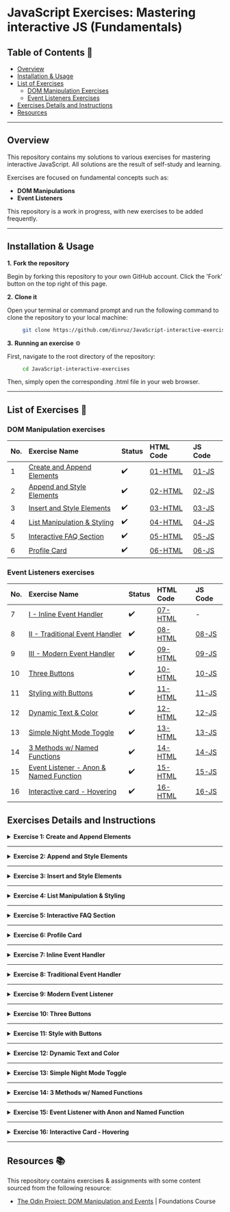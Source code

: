 # JavaScript Exercises: Mastering interactive JS (Fundamentals)

## Table of Contents 📖

- [Overview](#overview)
- [Installation & Usage](#installation--usage)
- [List of Exercises](#list-of-exercises-)
  - [DOM Manipulation Exercises](#dom-manipulation-exercises)
  - [Event Listeners Exercises](#event-listeners-exercises)
- [Exercises Details and Instructions](#exercises-details-and-instructions)
- [Resources](#resources-)

---

## Overview 

This repository contains my solutions to various exercises for mastering interactive JavaScript. All solutions are the result of self-study and learning.

Exercises are focused on fundamental concepts such as:
*  **DOM Manipulations** 
*  **Event Listeners**

This repository is a work in progress, with new exercises to be added frequently.


---

## Installation & Usage 

**1.**  **Fork the repository** 

Begin by forking this repository to your own GitHub account. 
Click the 'Fork' button on the top right of this page.

**2.**  **Clone it**

Open your terminal or command prompt and run the following command to clone the repository to your local machine:

```bash
     git clone https://github.com/dinruz/JavaScript-interactive-exercises.git
```

**3.** **Running an exercise** ⚙️

First, navigate to the root directory of the repository:

```bash
     cd JavaScript-interactive-exercises
```

Then, simply open the corresponding .html file in your web browser. 

---

## List of Exercises 🧩

### DOM Manipulation exercises 


| No. | Exercise Name          | Status      | HTML Code      | JS Code |
| :-- | :--------------------- | :---------- | :------------------ |:------------|
| 1   | [Create and Append Elements](#ex-1)|   ✔️   | [01-HTML](/dom-manipulation/01-create-and-append-elements.html) | [01-JS](/dom-manipulation/01-create-and-append-elements.js) |  
| 2   | [Append and Style Elements](#ex-2)|   ✔️   |[02-HTML](/dom-manipulation/02-append-and-style.html) |[02-JS](/dom-manipulation/02-append-and-style.js) |  |
| 3   | [Insert and Style Elements](#ex-3)|   ✔️   | [03-HTML](/dom-manipulation/03-insert-and-style.html)|[03-JS](/dom-manipulation/03-insert-and-style.js) |  
| 4   | [List Manipulation & Styling](#ex-4)|   ✔️   | [04-HTML](/dom-manipulation/04-list-manipulation-style.html)|[04-JS](/dom-manipulation/04-list-manipulation-style.js) |  
| 5   | [Interactive FAQ Section](#ex-5)|   ✔️   | [05-HTML](/dom-manipulation/05-faq-section.html)|[05-JS](/dom-manipulation/05-faq-section.js) |  
| 6   | [Profile Card](#ex-6)|   ✔️   | [06-HTML](/dom-manipulation/06-profile-card.html)|[06-JS](/dom-manipulation/06-profile-card.js) |  


### Event Listeners exercises 


| No. | Exercise Name          | Status      | HTML Code      | JS Code |
| :-- | :--------------------- | :---------- | :------------------ |:------------|
| 7   | [I - Inline Event Handler](#ex-7)|   ✔️   | [07-HTML](/event-listeners/07-inline-handler.html) | - |  
| 8  | [II - Traditional Event Handler](#ex-8)|   ✔️   | [08-HTML](/event-listeners/08-traditional-handler.html) | [08-JS](/event-listeners/08-traditional-handler.js)|  
| 9 | [III - Modern Event Handler](#ex-9)|   ✔️   | [09-HTML](/event-listeners/09-modern-handler.html) | [09-JS](/event-listeners/09-modern-handler.js)|  
| 10 | [Three Buttons](#ex-10)|   ✔️   | [10-HTML](/event-listeners/10-3-buttons.html) | [10-JS](/event-listeners/10-3-buttons.js)|  
| 11 | [Styling with Buttons](#ex-11)|   ✔️   | [11-HTML](/event-listeners/11-style-buttons.html) | [11-JS](/event-listeners/11-style-buttons.js)| 
 | 12 | [Dynamic Text & Color](#ex-12)|   ✔️   | [12-HTML](/event-listeners/12-dynamic-txt-color.html) | [12-JS](/event-listeners/12-dynamic-txt-color.js)| 
 | 13 | [Simple Night Mode Toggle](#ex-13)|   ✔️   | [13-HTML](/event-listeners/13-simple-night-mode.html) | [13-JS](/event-listeners/13-simple-night-mode.js)| 
 | 14 | [3 Methods w/ Named Functions](#ex-14)|   ✔️   | [14-HTML](/event-listeners/14-named-func.html) | [14-JS](/event-listeners/14-named-func.js)| 
 | 15 | [Event Listener - Anon & Named Function](#ex-15)|   ✔️  | [15-HTML](/event-listeners/15-events-anon-named.html) | [15-JS](/event-listeners/15-events-anon-named.js)| 
  | 16 | [Interactive card - Hovering](#ex-16)|   ✔️  | [16-HTML](/event-listeners/16-interactive-card.html) | [16-JS](/event-listeners/16-interactive-card.js)| 


##  Exercises Details and Instructions 

<details id="ex-1">
  <summary><strong>Exercise 1: Create and Append Elements</strong></summary>

Copy the example below:

```html
<!-- The DOM -->
<body>
  <h1>THE TITLE OF YOUR WEBPAGE</h1>
  <div id="container">
    <div class="content">This is the glorious text-content!</div>
  </div>
</body>
```

 To make it work, you’ll need to supply the rest of the HTML skeleton and either link your JavaScript file or put the JavaScript into a script tag on the page. Make sure everything is working before moving on!

Add the following elements to the container using ONLY JavaScript and the DOM methods shown above:

1. a `<p>` with red text that says “Hey I’m red!”
2. an `<h3>` with blue text that says “I’m a blue h3!”
3. a `<div>` with a black border and pink background color with the following elements inside of it:
 *  another `<h1>` that says “I’m in a div”
 *  a `<p>` that says “ME TOO!”


💡  **Hint:**  After creating the `<div>` with createElement, append the `<h1>` and `<p>` to it before adding it to the container.

🔗 **Source:** [The Odin Project: DOM Manipulation and Events](https://www.theodinproject.com/lessons/foundations-dom-manipulation-and-events) | Foundations Course

✔️ **Solution:** 
* [01 - HTML Code](./dom-manipulation/01-create-and-append-elements.html)
* [01 - JS Code](./dom-manipulation/01-create-and-append-elements.js)

</details>

---

<details id="ex-2">
  <summary><strong>Exercise 2: Append and Style Elements </strong></summary>

Copy the example below, supply the rest of the HTML skeleton and link your JavaScript file.

```html
<body>
  <h1>DOM Manipulation</h1>
  <div id="container">
    <div class="initial-content">This is the starting point.</div>
  </div>
</body>
```
**Tasks:**
  
  1. Get the `<div>` with the id "container".  

  2. Create a new `<p>` element with the text "This text is light green." and set its color to 'lightgreen'.

  3. Create a new `<h2>` element with the text "This is an orange heading." and set its color to 'orange'.

  4. Create a new `<div>` element. Give it a '2px solid black' border and a 'lightblue' background color.
  
  5. Inside this new `<div>` create:

  - a new `<h4>` element with the text "I'm the first element in the new div."

  - a new `<p>` element with the text "And I'm the second!"
  
  6. Append all the newly created elements to the "container" div in the correct order.

✔️ **Solution:** 
* [02 - HTML Code](./dom-manipulation/02-append-and-style.html)
* [02 - JS Code](./dom-manipulation/02-append-and-style.js)

    
</details>

---

<details id="ex-3">
  <summary><strong>Exercise 3: Insert and Style Elements </strong></summary>

Start with a basic HTML structure:

```html
<body>
  <h1>Insert & Style</h1>
  <div id="container">
    <p class="intro">This is a starting paragraph. Add new content before and after me!</p>
  </div>
</body>
```
**Tasks:**
  
  1. Get the '#container div'.

  2. Create a new `<span>` element. Give it a class of highlight and the text "IMPORTANT: ". Add this `<span>` at the very beginning of the #container div, before the existing `<p class="intro">` element.

  3. Create a new `<div>` element. Give it an ID of 'info-box' and a red border.

  4. Inside the new info-box div, create a new `<h2>` element with the text "New Section" and a class of 'section-title'.

  5. Inside the new 'info-box div', create a new `<ul>` element with two list items (`<li>`):

  * The first `<li>` should say "First item".

  * The second `<li>` should say "Second item".

  6. Append 'the info-box div' to the '#container div' after the existing `<p class="intro">` element.

  7. Create another new `<p>` element. Give it the text "This is the final paragraph." and an ID of 'final-paragraph'.

  8. Append the #final-paragraph to the `<body>` element.

💡 **Hint:** For inserting the `<span>` element before the `<p class="intro">`, you'll want to use the `insertBefore()` method. 

✔️ **Solution:** 
* [03 - HTML Code](./dom-manipulation/03-insert-and-style.html)
* [03 - JS Code](./dom-manipulation/03-insert-and-style.js)
</details>

---

<details id="ex-4">
  <summary><strong>Exercise 4: List Manipulation & Styling </strong></summary>

You will build on an existing HTML structure to dynamically add new list items, style them based on their position and insert new content before and after a specific element. 

```html
<body>
  <h1>Interactive Shopping List</h1>
  <div id="shopping-list-container">
    <h2>Items to Buy</h2>
    <ul id="item-list">
      <li class="item">Milk</li>
      <li class="item highlight">Bread</li>
      <li class="item">Eggs</li>
    </ul>
  </div>
</body>
```

**Tasks:**

1. Get the Elements:

    * Select the `<ul>` element with the ID item-list.

    * Select the `<li>` element that has the class highlight.

2. Add and Style a New Item:

    * Create a new `<li>` element with the text "Cheese".

    * Add a class named new-item to this new element.

    * Append this new list item to the end of the item-list.

3. Insert an Item at the Beginning:

    * Create another new `<li>` element with the text "Apples".

    * Insert this new `<li>` element at the beginning of the item-list.

4. Add a Section Header:

    * Create a new `<h3>` element with the text "Don't Forget!"

    * Insert this new `<h3>` element directly before the item-list `<ul>` element.

5. Remove a Class and Add a New Style:

    * Remove the highlight class from the `<li>` element that currently has it.

    * Instead of a class, use inline styling to set the background color of this element to 'pink'.

✔️ **Solution:** 
* [04 - HTML Code](./dom-manipulation/04-list-manipulation-style.html)
* [04 - JS Code](./dom-manipulation/04-list-manipulation-style.js)

</details>

---

<details id="ex-5">
  <summary><strong>Exercise 5: Interactive FAQ Section</strong></summary>

In this exercise, you will dynamically create and append new elements to build a simple Frequently Asked Questions (FAQ) section. 

You'll start with an empty HTML structure:

```html
<body>
  <div id="faq-container">
    </div>
</body>
```

**Tasks:**

**1.** Get the Container:

  * Get a reference to the `<div>` element with the ID 'faq-container'.

**2.** Create and Style the Main Heading:

  * Create an `<h2>` element.

  * Give it the text content "Frequently Asked Questions".

  * Add a class named 'faq-heading' to this element.

  * Append it to the 'faq-container'.

**3.** Create and Style the First Question:

  * Create an `<h3>` element with the text "What is DOM Manipulation?".

  * Add a class named 'question' to it.

  * Append this `<h3>` to the 'faq-container'.

**4.** Create and Style the First Answer:

  * Create a `<p>` element.

  * Give it the text content "DOM stands for Document Object Model. It is a programming interface for HTML and XML documents. It represents the page so that programs can change the document structure, style, and content."

  * Add a class named 'answer' to this `<p>` element.

  * Append it to the 'faq-container'.

**5.** Create and Style the Second Question and Answer:

  * Using the same methods as above, create another `<h3>` and `<p>` for a second question and answer.

  * The question should be: "Why is it important?".

  * The answer should be: "DOM manipulation allows web developers to create dynamic and interactive web pages without needing to reload the page. This is the foundation of modern web applications."

  * Append both elements to the 'faq-container' in the correct order.


✔️ **Solution:** 
* [05 - HTML Code](./dom-manipulation/04-list-manipulation-style.html)
* [05 - JS Code](./dom-manipulation/04-list-manipulation-style.js)

</details>

---

<details id="ex-6">
  <summary><strong>Exercise 6: Profile Card </strong></summary>

The goal is to create and style a complete profile card using all DOM manipulation skills.The task simulates loading user data, but instead of running on a click, the JavaScript executes as soon as the page loads. You'll begin with an empty `<body>` tag. You'll add all content using JavaScript.

```html
<body>
</body>
```

**Tasks:**

1. Get the Body Element:

    * Get a reference to the `<body>` tag.

2. Create the Profile Card:

    * Create a div element. Give it the id "profile-card". Append it to the `<body>`.

3. Create the Profile Picture:

    * Create an img element. Set its src attribute to "06-profile-card-avatar.png". Set its alt attribute to "Profile Picture". Give it the id "profile-pic". Append it to the "profile-card" div.

4. Create the Name and Status:

    * Create an h2 element. Set its textContent to "John Doe". Give it the id "profile-name". Append it to the "profile-card" div.

    * Create a p element. Set its textContent to "Online". Give it the id "profile-status". Append it to the "profile-card" div.

5. Add Classes and Styles:

    * Add the class "online-status" to the `<p>` element.

    * Set the backgroundColor of the `<p>` element to 'lightgreen' using an inline style.

6. Create the Button:

    *  Create a button element. Set its textContent to "Send Message". Give it the id "message-button". Append it to the "profile-card" div.

✔️ **Solution:** 
* [06 - HTML Code](./dom-manipulation/06-profile-card.html)
* [06 - JS Code](./dom-manipulation/06-profile-card.js)

</details>

---

<details id="ex-7">
  <summary><strong>Exercise 7: Inline Event Handler</strong></summary>

Create a button that displays a message directly from its HTML code.
Begin with a basic HTML file. You'll add the button directly into the `<body>` tag.

```html

<!DOCTYPE html>
<html lang="en">
<head>
    <meta charset="UTF-8">
    <title>Exercise 7: Method 1</title>
</head>
<body>

</body>
</html>
```

**Tasks**:

1. Add a `<button>` element inside the `<body>` tag. Add the text "Click Me!" inside the button tags.

2. Set its onclick attribute to alert ('Hello from Method 1!').

3. Save the file and open it in your browser to test it.

✔️ **Solution:** 
* [07 - HTML Code](./event-listeners/07-inline-handler.html)

</details>

---

<details id="ex-8">
<summary><strong>Exercise 8: Traditional Event Handler</strong></summary>

Connect your HTML and JavaScript files and use the onclick property to set the button's functionality. 

**Initial HTML code**:

```html
<!DOCTYPE html>
<html lang="en">
<head>
    <meta charset="UTF-8">
    <title>Exercise 8: Method II</title>
</head>
<body>
    <button id="btn">Click Me!</button>
</body>
</html>
```

**Tasks:**

1. In .js file, get a reference to the button element using `document.querySelector()`.

2. Set the onclick property of the button to a function that displays an alert with the message 'Hello from Method 2!'.

3. Save both files and test your button in the browser.

✔️ **Solution:** 
* [08 - HTML Code](./event-listeners/08-traditional-handler.html)
* [08 - JS Code](./event-listeners/08-traditional-handler.js)

</details>

---

<details id="ex-9">
<summary><strong>Exercise 9: Modern Event Listener</strong></summary>

Use the `addEventListener()` method, which is the most flexible and recommended approach.
Create .html and .js files, linked in the same way as in the previous exercise.

**Initial HTML code:**

```html
<!DOCTYPE html>
<html lang="en">
<head>
    <meta charset="UTF-8">
    <title>Exercise 9: Method III - 'addEventListener'</title>
</head>
<body>
    <button id="btn">Click Me!</button>
</body>
</html>
```

**Tasks:**

1. In .js file, get a reference to the button and use the `addEventListener()` method on the button.

2. Pass 'click' as the first argument.

3. Pass a function that displays an alert with the message 'Hello from Method 3!' as the second argument.

4. Save both files and test your button.

✔️ **Solution:** 
* [09 - HTML Code](./event-listeners/09-modern-handler.html)
* [09 - JS Code](./event-listeners/09-modern-handler.js)

</details>

---

<details id="ex-10">
<summary><strong>Exercise 10: Three Buttons</strong></summary>

 Create a single web page with three different buttons, each using a distinct method to handle a "click" event.

**Initial HTML code:**

```html
<!DOCTYPE html>
<html lang="en">
<head>
    <meta charset="UTF-8">
    <meta name="viewport" content="width=device-width, initial-scale=1.0">
    <title>Exercise 10: Mixed Event Handlers</title>
</head>
<body>
    <h1>Event Handler Showcase</h1>
    <button id="btn1" >Button 1</button>
    <button id="btn2">Button 2</button>
    <button id="btn3">Button 3</button>

    <p id="message-display">Messages will appear here!</p>
</body>
</html>
```

**Tasks:**

**1. Button 1 (Inline Event Handler):**

* Modify the HTML file to add an onclick attribute directly to 'btn1'.

* The value of this attribute should be a JavaScript command that updates the text of the `<p>` element (with the ID 'message-display') to "You clicked Button 1 using an inline handler!"

**2. Button 2 (Traditional Event Handler):**

* In your .js file, get a reference to 'btn2' using document.getElementById().

* Set its onclick property to a function that changes the text of the `<p>` element to "You clicked Button 2 using a traditional handler!"

**3. Button 3 (Modern Event Listener):**

* In your .js file, get a reference to btn3.

* Use the `addEventListener()` method on this button. The event type should be 'click', and the function should update the text of the `<p>` element to "You clicked Button 3 using a modern event listener!"

**Testing:** Save both files and open the HTML file in your browser. Verify that clicking each button updates the text of the message display as specified.

✔️ **Solution:** 
* [10 - HTML Code](./event-listeners/10-3-buttons.html)
* [10 - JS Code](./event-listeners/10-3-buttons.js)

</details>

---

<details id="ex-11">
<summary><strong>Exercise 11: Style with Buttons</strong></summary>

Create a single web page with three buttons. 
Each button will use a different JavaScript event handler method to change the background color of the same `<div>` element.

**Initial HTML code:**

```html
<!DOCTYPE html>
<html lang="en">
<head>
    <meta charset="UTF-8">
    <meta name="viewport" content="width=device-width, initial-scale=1.0">
    <title>The Three-Button Stylist</title>
    <style>
        #color-box {
            width: 200px;
            height: 200px;
            border: 2px solid black;
            margin-top: 20px;
        }
    </style>
</head>
<body>
    <h1>Change the Color</h1>
    <button id="btn1">Change to Red</button>
    <button id="btn2">Change to Blue</button>
    <button id="btn3">Change to Green</button>

    <div id="color-box"></div>

</body>
</html>
```

**Tasks:**

**1. Button 1** (Inline Event Handler):

* Directly in the HTML file, add an onclick attribute to btn1.

* The value of this attribute should be a JavaScript command that finds the div element with id="color-box" and sets its background color style to 'red'.

**2. Button 2** (Traditional Event Handler):

* In your .js file, get a reference to btn2 using `getElementById()`.

* Set its onclick property to a function that finds the #color-box element and changes its background color to 'blue'.

**3. Button 3** (Modern Event Listener):

* In .js file, get a reference to btn3.

* Use the `addEventListener()` method to listen for a 'click' event and run a function that sets the background color of #color-box to 'green'.

✔️ **Solution:** 
* [11 - HTML Code](./event-listeners/11-style-buttons.html)
* [11 - JS Code](./event-listeners/11-style-buttons.js)

</details>

---

<details id="ex-12">
<summary><strong>Exercise 12: Dynamic Text and Color</strong></summary>

Create a web page with a single button and a `<p>` element. When the button is clicked, it should change the text content of the `<p>` element and also change the text color to red.

**Initial HTML Code:**

```html
<!DOCTYPE html>
<html lang="en">
<head>
    <meta charset="UTF-8">
    <meta name="viewport" content="width=device-width, initial-scale=1.0">
    <title>Dynamic Content</title>
</head>
<body>
    <h1>Change Text & Color</h1>
    <button id="changeBtn">Change It</button>
    <p id="displayText">The text will change here.</p>
</body>
</html>
```

**Tasks:**

1.  Get a reference to both the button and the paragraph using `document.getElementById()`.

2. Add an Event Listener. 

* Inside the function, update the textContent of the `<p>` element to "You clicked the button!".

* Change Color: Still inside the same function, change the color of the `<p>` element's text to 'red' by directly modifying its style.color property.

✔️ **Solution:** 
* [12 - HTML Code](./event-listeners/12-.html)
* [12 - JS Code](./event-listeners/12-.js)

</details>

---

<details id="ex-13">
<summary><strong>Exercise 13: Simple Night Mode Toggle</strong></summary>

Create a night mode option for website by switching it with night mode button.

**Initial Codes:**

* **HTML Code**

```html
<!DOCTYPE html>
<html lang="en">
<head>
    <meta charset="UTF-8">
    <meta name="viewport" content="width=device-width, initial-scale=1.0">
    <title>Night Mode Toggle</title>
</head>
<body>
    <button id="modeBtn">Night Mode: TURN ON 🌙</button>
    <h1>Welcome to my page</h1>
    <p>This is a paragraph of text that will change color.</p>
</body>
</html>
```

* **CSS Code**
```css
body {
    background-color: white;
    color: black;
    font-family: Arial, sans-serif;
    transition: all 0.5s ease;
}

.night-mode {
    background-color: #121212;
    color: #f1f1f1;
}

#modeBtn {
    padding: 10px 20px;
    font-size: 16px;
    border: 1px solid #333;
    background-color: #f1f1f1;
    color: #333;
    cursor: pointer;
    transition: all 0.5s ease;
}

.night-mode #modeBtn {
    background-color: #f1f1f1;
    color: #333;
    border-color: #f1f1f1;
}
```
**Tasks:**

1. Get elements reference in JavaScript. Add Event Listener, add a 'click' event listener to the button.

2. Inside the event listener function, use `classList.toggle()` on document.body to add or remove the night-mode class.

3. (*Optional, but useful step*) 

Inside the same function, add logic to check if the night-mode class is active. If it is, change the button's text to "Night Mode: TURN OFF 🌞". If it's not, change it back to "Night Mode: TURN ON🌙".

✔️ **Solution:** 
* [13 - HTML Code](./event-listeners/13-simple-night-mode.html)
* [13 - CSS Code](./event-listeners/13-simple-night-mode.css)
* [13 - JS Code](./event-listeners/13-simple-night-mode.js)

</details>

---

<details id="ex-14">
<summary><strong>Exercise 14: 3 Methods w/ Named Functions</strong></summary>

This task aims to show three different methods (as exercised above) to run a named function when a button is clicked.

**Initial Code:**

```html
<!DOCTYPE html>
<html lang="en">
<head>
    <meta charset="UTF-8">
    <meta name="viewport" content="width=device-width, initial-scale=1.0">
    <title>Event Handlers</title>
</head>
<body>
    <h1>Three Methods with Named Functions</h1>

    <div>
        <button id="btn1">1. `onclick` attribute</button>
        <p id="message1">Method 1: The text will change.</p>
    </div>

    <hr>

    <div>
        <button id="btn2">2. `onclick` property</button>
        <p id="message2">Method 2: The text will change.</p>
    </div>

    <hr>

    <div>
        <button id="btn3">3. `addEventListener()`</button>
        <p id="message3">Method 3: The text will change.</p>
    </div>
</body>
</html>
```


**Tasks:**

In your .js file, create three named functions. Each function should change the text in its corresponding paragraph. Then, link each function to its button using one of the three methods.

**1. Method 1 (onclick attribute):** Write the function `handleMethod1()`. 

**2. Method 2 (onclick property):** Write the function `handleMethod2().` 

Get the btn2 button and assign the function to its onclick property.

**3. Method 3 (addEventListener):** Write the function `handleMethod3()`. 

Get the btn3 button and add a click event listener that runs this function.


✔️ **Solution:** 
* [14 - HTML Code](./event-listeners/14-named-func.html)
* [14 - JS Code](./event-listeners/14-named-func.js)

</details>

---

<details id="ex-15">
<summary><strong>Exercise 15: Event Listener with Anon and Named Function </strong></summary>

This exercise will let you practice two key methods for writing event functions: using a named function and an anonymous function. We'll use two different events: click and dblclick (double-click).

**Initial Code:**

```html
<!DOCTYPE html>
<html lang="en">
<head>
    <meta charset="UTF-8">
    <meta name="viewport" content="width=device-width, initial-scale=1.0">
    <title>Event Listeners</title>
    <style>
        #infoBox {
            width: 300px;
            height: 150px;
            padding: 20px;
            margin: 50px auto;
            border: 2px solid #333;
            text-align: center;
            line-height: 1.5;
            cursor: pointer;
            background-color: #f1f1f1;
            transition: background-color 0.5s ease;
        }
    </style>
</head>
<body>
    <h1>Click or double-click!</h1>
    <div id="infoBox">
        <p>Click once to change the text.</p>
        <p>Click twice to change the background color.</p>
    </div>
</body>
</html>
```
**Tasks:**

In your .js file, create the functionality for the div element above.

**1. Named Function**

* Write a named function (e.g., changeText). Inside this function, change the text of the paragraph inside the infoBox to "The text has been changed!".

* Get a reference to the #infoBox.

* Add a click event listener that calls your named function.

**2. Anonymous Function** 

* On the #infoBox, add another event listener, but this time for the dblclick event.

* Instead of calling a named function, write an anonymous function directly inside the event listener.

* Inside this anonymous function, change the background-color of the infoBox element to "lightblue".

✔️ **Solution:** 
* [15 - HTML Code](./event-listeners/15-events-anon-named.html)
* [15 - JS Code](./event-listeners/15-events-anon-named.js)

</details>

---


<details id="ex-16">
<summary><strong>Exercise 16: Interactive Card - Hovering</strong></summary>

Create an interactive information "card" that reacts to two different events: 
* `mouseenter` (when the mouse enters the element's area) 
* `mouseleave` (when the mouse exits).

**Initial Code:**
```html
<!DOCTYPE html>
<html lang="en">
<head>
    <meta charset="UTF-8">
    <meta name="viewport" content="width=device-width, initial-scale=1.0">
    <title>Interactive Info Card</title>
    <style>
        body {
            font-family: Arial, sans-serif;
            display: flex;
            justify-content: center;
            align-items: center;
            height: 100vh;
            background-color: #e0e0e0;
            margin: 0;
        }
        #infoCard {
            width: 300px;
            height: 200px;
            background-color: #fff;
            border-radius: 10px;
            box-shadow: 0 4px 8px rgba(0, 0, 0, 0.2);
            display: flex;
            flex-direction: column;
            justify-content: center;
            align-items: center;
            text-align: center;
            transition: all 0.3s ease-in-out;
            border: 2px solid transparent;
            padding: 20px;
        }
        #infoCard h2 {
            margin-top: 0;
            color: #333;
        }
        #infoCard p {
            color: #666;
            transition: opacity 0.3s ease-in-out;
            opacity: 0;
            font-size: 0.9em;
        }
    </style>
</head>
<body>
    <div id="infoCard">
        <h2>Hover me!</h2>
        <p>Here are some extra details that will appear.</p>
    </div>
</body>
</html>
```

**Tasks**

 **Step 1: Setup**

* Create a new JavaScript file. Link it to your HTML file. 
* In your JS file, get a reference to the #infoCard element.

 **Step 2: `mouseenter` Functionality**

 * Write a named function called 'showInfo'. Inside this function, get the `<p>` tag within the card and set its opacity style to 1.

* Also, within the same function, change the border color of the #infoCard element to '2px solid #007bff'.

* Add a mouseenter event listener to the #infoCard element that calls your showInfo function.

**Step 3: `mouseleave` Functionality**

* On the #infoCard element, add a second event listener, this time for the mouseleave event.
For this event, use an anonymous function directly inside the event listener.

* Inside the anonymous function, set the opacity of the paragraph back to 0.

* Also, within the same function, change the border color back to '2px solid transparent'.

💡 **Hint:**

This is the equivalent of what you achieve with the CSS pseudo-class `:hover`. The advantage of the JavaScript approach is that it gives you much more flexibility and control over what happens (e.g., you can change text, color the background, start animations, or even send data to a server), whereas CSS is limited to style changes.

✔️ **Solution:** 
* [16 - HTML Code](./event-listeners/16-interactive-card.html)
* [16 - JS Code](./event-listeners/16-interactive-card.js)

</details>

---

## Resources 📚

This repository contains exercises & assignments with some content sourced from the following resource:

* [The Odin Project: DOM Manipulation and Events](https://www.theodinproject.com/lessons/foundations-dom-manipulation-and-events) | Foundations Course
